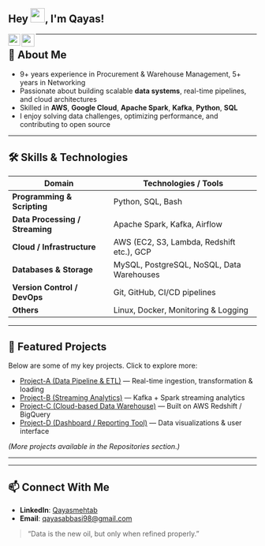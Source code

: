 ## Hey <img src="https://github.com/TheDudeThatCode/TheDudeThatCode/blob/master/Assets/Hi.gif" width="29px" height= "29">, I'm Qayas!
<a href="https://www.linkedin.com/in/qayas-mehtab/" target="_blank" rel="noopener noreferrer">
  <img align="left" width="24px" src="https://cdn2.iconfinder.com/data/icons/social-media-2285/512/1_Linkedin_unofficial_colored_svg-256.png"  />

  <a href="mailto:qayasabbasi98gmail.com" target="_blank" rel="noopener noreferrer">
  <img align="left" width="26px" src="https://cdn1.iconfinder.com/data/icons/google-new-logos-1/32/gmail_new_logo-256.png" />
</a>

---

## 📌 About Me

- 9+ years experience in Procurement & Warehouse Management, 5+ years in Networking  
- Passionate about building scalable **data systems**, real-time pipelines, and cloud architectures  
- Skilled in **AWS**, **Google Cloud**, **Apache Spark**, **Kafka**, **Python**, **SQL**  
- I enjoy solving data challenges, optimizing performance, and contributing to open source  

---

## 🛠️ Skills & Technologies

| Domain | Technologies / Tools |
|---|---|
| **Programming & Scripting** | Python, SQL, Bash |
| **Data Processing / Streaming** | Apache Spark, Kafka, Airflow |
| **Cloud / Infrastructure** | AWS (EC2, S3, Lambda, Redshift etc.), GCP |
| **Databases & Storage** | MySQL, PostgreSQL, NoSQL, Data Warehouses |
| **Version Control / DevOps** | Git, GitHub, CI/CD pipelines |
| **Others** | Linux, Docker, Monitoring & Logging |

---

## 📂 Featured Projects

Below are some of my key projects. Click to explore more:

- [Project-A (Data Pipeline & ETL)](link-to-repo) — Real-time ingestion, transformation & loading  
- [Project-B (Streaming Analytics)](link-to-repo) — Kafka + Spark streaming analytics  
- [Project-C (Cloud-based Data Warehouse)](link-to-repo) — Built on AWS Redshift / BigQuery  
- [Project-D (Dashboard / Reporting Tool)](link-to-repo) — Data visualizations & user interface  

*(More projects available in the Repositories section.)*

---


---
## 📫 Connect With Me
- **LinkedIn**: [Qayasmehtab](https://www.linkedin.com/in/…)  
- **Email**: qayasabbasi98@gmail.com 

> “Data is the new oil, but only when refined properly.”  

